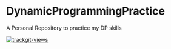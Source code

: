 # DynamicProgrammingPractice
A Personal Repository to practice my DP skills

<a href="https://trackgit.com">
<img src="https://us-central1-trackgit-analytics.cloudfunctions.net/token/ping/lbzn3k946rmizl0trhvl" alt="trackgit-views" />
</a>
